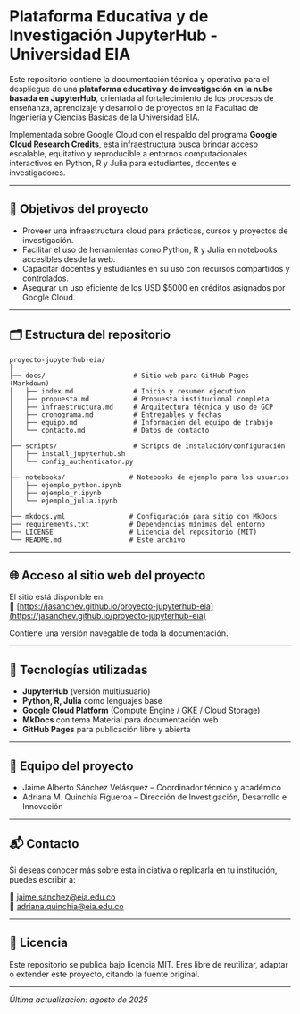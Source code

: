 # Plataforma Educativa y de Investigación JupyterHub - Universidad EIA

Este repositorio contiene la documentación técnica y operativa para el despliegue de una **plataforma educativa y de investigación en la nube basada en JupyterHub**, orientada al fortalecimiento de los procesos de enseñanza, aprendizaje y desarrollo de proyectos en la Facultad de Ingeniería y Ciencias Básicas de la Universidad EIA.

Implementada sobre Google Cloud con el respaldo del programa **Google Cloud Research Credits**, esta infraestructura busca brindar acceso escalable, equitativo y reproducible a entornos computacionales interactivos en Python, R y Julia para estudiantes, docentes e investigadores.

---

## 🚀 Objetivos del proyecto

- Proveer una infraestructura cloud para prácticas, cursos y proyectos de investigación.
- Facilitar el uso de herramientas como Python, R y Julia en notebooks accesibles desde la web.
- Capacitar docentes y estudiantes en su uso con recursos compartidos y controlados.
- Asegurar un uso eficiente de los USD $5000 en créditos asignados por Google Cloud.

---

## 🗂️ Estructura del repositorio

```text
proyecto-jupyterhub-eia/
│
├── docs/                      # Sitio web para GitHub Pages (Markdown)
│   ├── index.md               # Inicio y resumen ejecutivo
│   ├── propuesta.md           # Propuesta institucional completa
│   ├── infraestructura.md     # Arquitectura técnica y uso de GCP
│   ├── cronograma.md          # Entregables y fechas
│   ├── equipo.md              # Información del equipo de trabajo
│   └── contacto.md            # Datos de contacto
│
├── scripts/                   # Scripts de instalación/configuración
│   ├── install_jupyterhub.sh
│   └── config_authenticator.py
│
├── notebooks/                # Notebooks de ejemplo para los usuarios
│   ├── ejemplo_python.ipynb
│   ├── ejemplo_r.ipynb
│   └── ejemplo_julia.ipynb
│
├── mkdocs.yml                # Configuración para sitio con MkDocs
├── requirements.txt          # Dependencias mínimas del entorno
├── LICENSE                   # Licencia del repositorio (MIT)
└── README.md                 # Este archivo
```

---

## 🌐 Acceso al sitio web del proyecto

El sitio está disponible en:  
🔗 [https://jasanchev.github.io/proyecto-jupyterhub-eia](https://jasanchev.github.io/proyecto-jupyterhub-eia)

Contiene una versión navegable de toda la documentación.

---

## 📌 Tecnologías utilizadas

- **JupyterHub** (versión multiusuario)
- **Python, R, Julia** como lenguajes base
- **Google Cloud Platform** (Compute Engine / GKE / Cloud Storage)
- **MkDocs** con tema Material para documentación web
- **GitHub Pages** para publicación libre y abierta

---

## 👥 Equipo del proyecto

- Jaime Alberto Sánchez Velásquez – Coordinador técnico y académico  
- Adriana M. Quinchía Figueroa – Dirección de Investigación, Desarrollo e Innovación

---

## 📬 Contacto

Si deseas conocer más sobre esta iniciativa o replicarla en tu institución, puedes escribir a:

📧 jaime.sanchez@eia.edu.co  
📧 adriana.quinchia@eia.edu.co

---

## 🧠 Licencia

Este repositorio se publica bajo licencia MIT. Eres libre de reutilizar, adaptar o extender este proyecto, citando la fuente original.

---

_Última actualización: agosto de 2025_

